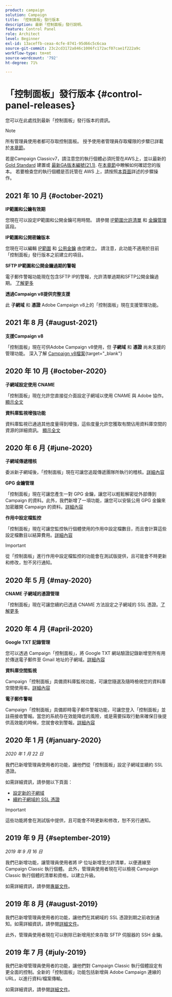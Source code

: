 ```yaml
---
product: campaign
solution: Campaign
title: 「控制面板」發行版本
description: 最新「控制面板」發行說明。
feature: Control Panel
role: Architect
level: Beginner
exl-id: 13aceffb-ceaa-4cfe-8741-95d66c5c6caa
source-git-commit: 23c2cd3172a846c1006fc172acf07cae1f222a9c
workflow-type: tm+mt
source-wordcount: '792'
ht-degree: 71%

---
```


# 「控制面板」發行版本 {#control-panel-releases}

您可以在此處找到最新「控制面板」發行版本的資訊。

>[!NOTE]
>
>所有管理員使用者都可存取控制面板。 授予使用者管理員存取權限的步驟已詳載於[本章節](https://experienceleague.adobe.com/docs/control-panel/using/discover-control-panel/managing-permissions.html#discover-control-panel)。
>
>若是Campaign Classicv7，請注意您的執行個體必須托管在AWS上，並以最新的 [Gold Standard](https://experienceleague.adobe.com/docs/campaign-classic/using/release-notes/gs-release/gs-overview.html?lang=zh-Hant) 建置或 [最新GA版本編號(21.1)](https://experienceleague.adobe.com/docs/campaign-classic/using/release-notes/latest-release.html?lang=zh-Hant#release-notes). 在[本章節](https://experienceleague.adobe.com/docs/campaign-classic/using/getting-started/starting-with-adobe-campaign/launching-adobe-campaign.html?lang=zh-Hant#getting-your-campaign-version)中瞭解如何確認您的版本。 若要檢查您的執行個體是否託管在 AWS 上，請按照[本頁面](faq.md)詳述的步驟操作。

## 2021 年 10 月 {#october-2021}

**IP範圍和公鑰有效期**

您現在可以設定IP範圍和公開金鑰可用時間。 請參閱 [IP範圍允許清單](sftp/using/ip-range-allow-listing.md#adding-ip-addresses-allow-list) 和 [金鑰管理](sftp/using/key-management.md#installing-ssh-key) 區段。

**IP範圍和公開密鑰版本**

您現在可以編輯 [IP範圍](sftp/using/ip-range-allow-listing.md#editing-ip-ranges) 和 [公用金鑰](sftp/using/key-management.md#editing-public-keys) 由您建立。 請注意，此功能不適用於目前「控制面板」發行版本之前建立的項目。

**SFTP IP範圍和公開金鑰過期的警報**

電子郵件警報功能現在包含SFTP IP的警報，允許清單過期和SFTP公開金鑰過期。 [了解更多](performance-monitoring/using/email-alerting.md)

**透過Campaign v8提供完整支援**

此 **子網域** 和 **憑證** Adobe Campaign v8上的「控制面板」現在支援管理功能。

## 2021 年 8 月 {#august-2021}

**支援Campaign v8**

「控制面板」現在可供Adobe Campaign v8使用，但 **子網域** 和 **憑證** 尚未支援的管理功能。 深入了解 [Campaign v8檔案](https://experienceleague.adobe.com/docs/campaign/campaign-v8/deploy/self-service.html){target=&quot;_blank&quot;}

## 2020 年 10 月 {#october-2020}

**子網域設定使用 CNAME**

「控制面板」現在允許您直接從介面設定子網域以使用 CNAME 與 Adobe 協作。[顯示全文](subdomains-certificates/using/setting-up-new-subdomain.md)

**資料庫監視增強功能**

資料庫監視已通過其他度量得到增強，這些度量允許您獲取有關佔用資料庫空間的資源的詳細資訊。 [顯示全文](performance-monitoring/using/database-monitoring.md)

## 2020 年 6 月 {#june-2020}

**子網域傳遞稽核**

委派新子網域後，「控制面板」現在可讓您追蹤傳遞團隊所執行的稽核。[詳細內容](subdomains-certificates/using/setting-up-new-subdomain.md)

**GPG 金鑰管理**

「控制面板」現在可讓您產生一對 GPG 金鑰，讓您可以輕鬆解密從外部傳到 Campaign 的資料。此外，我們新增了一項功能，讓您可以安裝公用 GPG 金鑰來加密離開 Campaign 的資料。[詳細內容](instances-settings/using/gpg-keys-management.md)

**作用中設定檔監控**

「控制面板」現在可讓您監控執行個體使用的作用中設定檔數目，而且會計算這些設定檔數目以結算費用。[詳細內容](performance-monitoring/using/active-profiles-monitoring.md)

>[!IMPORTANT]
>
>從「控制面板」進行作用中設定檔監控的功能會在測試版提供，且可能會不時更新和修改，恕不另行通知。

## 2020 年 5 月 {#may-2020}

**CNAME 子網域的憑證管理**

「控制面板」現在可讓您續約已透過 CNAME 方法設定之子網域的 SSL 憑證。[了解更多](subdomains-certificates/using/renewing-subdomain-certificate.md)

## 2020 年 4 月 {#april-2020}

**Google TXT 記錄管理**

您可以透過 Campaign「控制面板」，將 Google TXT 網站驗證記錄新增至所有用於傳送電子郵件至 Gmail 地址的子網域。[詳細內容](subdomains-certificates/using/managing-txt-records.md)

**資料庫空間監視**

Campaign「控制面板」具備資料庫監視功能，可讓您隨選及隨時檢視您的資料庫空間使用率。[詳細內容](performance-monitoring/using/database-monitoring.md)

**電子郵件警報**

Campaign「控制面板」具備即時電子郵件警報功能，可讓您登入「控制面板」並註冊接收警報。當您的系統存在效能降低的風險，或是需要採取行動來確保日後提供高效能的時候，您就會收到警報。[詳細內容](performance-monitoring/using/email-alerting.md)

## 2020 年 1 月 {#january-2020}

*2020 年 1 月 22 日*

我們已新增管理員使用者的功能，讓他們從「控制面板」設定子網域並續約 SSL 憑證。

如需詳細資訊，請參閱以下頁面：
* [設定新的子網域](subdomains-certificates/using/setting-up-new-subdomain.md)
* [續約子網域的 SSL 憑證](subdomains-certificates/using/renewing-subdomain-certificate.md)

>[!IMPORTANT]
>
>這些功能將會在測試版中提供，且可能會不時更新和修改，恕不另行通知。

## 2019 年 9 月 {#september-2019}

*2019 年 9 月 16 日*

我們已新增功能，讓管理員使用者將 IP 位址新增至允許清單，以便連線至 Campaign Classic 執行個體。
此外，管理員使用者現在可以檢視 Campaign Classic 執行個體的清單和資格，以建立升級。

如需詳細資訊，請參閱[專屬文件](instances-settings/using/ip-allow-listing-instance-access.md)。

## 2019 年 8 月 {#august-2019}

我們已新增管理員使用者的功能，讓他們在其網域的 SSL 憑證到期之前收到通知。如需詳細資訊，請參閱[詳細文件](subdomains-certificates/using/monitoring-ssl-certificates.md)。

此外，管理員使用者現在可以刪除已新增用於來存取 SFTP 伺服器的 SSH 金鑰。

## 2019 年 7 月 {#july-2019}

我們已新增管理員使用者的功能，讓他們對 Campaign Classic 執行個體設定有更全面的控制。全新的「控制面板」功能包括新增與 Adobe Campaign 連線的 URL，以進行資料/檔案傳輸。

如需詳細資訊，請參閱[詳細文件](instances-settings/using/url-permissions.md)。
